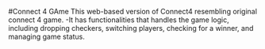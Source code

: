 #Connect 4 GAme
This web-based version of Connect4 resembling original connect 4 game.
-It has functionalities that handles the game logic, including dropping checkers, switching players, checking for a winner, and managing game status.
